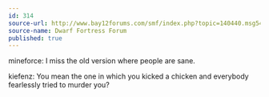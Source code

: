 ```yaml
---
id: 314
source-url: http://www.bay12forums.com/smf/index.php?topic=140440.msg5465660#msg5465660
source-name: Dwarf Fortress Forum
published: true
---
```

 mineforce: I miss the old version where people are sane.

 kiefenz: You mean the one in which you kicked a chicken and everybody fearlessly tried to murder you?
